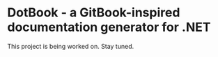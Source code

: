 # DotBook - a GitBook-inspired documentation generator for .NET
This project is being worked on. Stay tuned.